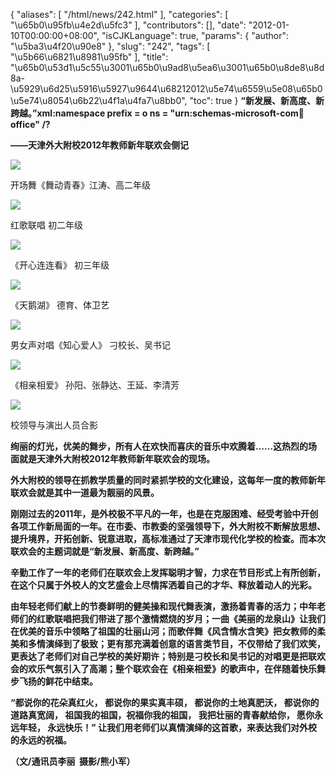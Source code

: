 {
    "aliases": [
        "/html/news/242.html"
    ],
    "categories": [
        "\u65b0\u95fb\u4e2d\u5fc3"
    ],
    "contributors": [],
    "date": "2012-01-10T00:00:00+08:00",
    "isCJKLanguage": true,
    "params": {
        "author": "\u5ba3\u4f20\u90e8"
    },
    "slug": "242",
    "tags": [
        "\u5b66\u6821\u8981\u95fb"
    ],
    "title": "\u65b0\u53d1\u5c55\u3001\u65b0\u9ad8\u5ea6\u3001\u65b0\u8de8\u8d8a-\u5929\u6d25\u5916\u5927\u9644\u68212012\u5e74\u6559\u5e08\u65b0\u5e74\u8054\u6b22\u4f1a\u4fa7\u8bb0",
    "toc": true
}
**“新发展、新高度、新跨越。”xml:namespace prefix = o ns = "urn:schemas-microsoft-com:office:office" /?**

**——天津外大附校2012年教师新年联欢会侧记**

![](https://cdn.tfls.online/mirror/full/020be86def76f63352013dfe8d4fb5e119e51b69.jpg)

开场舞《舞动青春》江涛、高二年级

![](https://cdn.tfls.online/mirror/full/9ede80644083bf91d3ff349bf724974de93a5e1f.jpg)

红歌联唱 初二年级

![](https://cdn.tfls.online/mirror/full/c2ea5a5d6d68bc45398037cafba6c39727cc8637.jpg)

《开心连连看》 初三年级

![](https://cdn.tfls.online/mirror/full/496b4a3831c13ecd2d11cb5fb95ae5b7e4f5a781.jpg)

《天鹅湖》 德育、体卫艺

![](https://cdn.tfls.online/mirror/full/8705d7c91bac978d32201293eb713102860596a0.jpg)

男女声对唱《知心爱人》 刁校长、吴书记

![](https://cdn.tfls.online/mirror/full/cd29384027117a4d658b812e511c02851de8e1ad.jpg)

《相亲相爱》 孙阳、张静达、王延、李清芳

![](https://cdn.tfls.online/mirror/full/4406acb7108a2a77e105817c68a30e3d7d29e207.jpg)

校领导与演出人员合影

 **绚丽的灯光，优美的舞步，所有人在欢快而喜庆的音乐中欢腾着……这热烈的场面就是天津外大附校2012年教师新年联欢会的现场。**

**外大附校的领导在抓教学质量的同时紧抓学校的文化建设，这每年一度的教师新年联欢会就是其中一道最为靓丽的风景。**

**刚刚过去的2011年，是外校极不平凡的一年，也是在克服困难、经受考验中开创各项工作新局面的一年。在市委、市教委的坚强领导下，外大附校不断解放思想、提升境界，开拓创新、锐意进取，高标准通过了天津市现代化学校的检查。而本次联欢会的主题词就是“新发展、新高度、新跨越。”**

**辛勤工作了一年的老师们在联欢会上发挥聪明才智，力求在节目形式上有所创新，在这个只属于外校人的文艺盛会上尽情挥洒着自己的才华、释放着动人的光彩。**

**由年轻老师们献上的节奏鲜明的健美操和现代舞表演，激扬着青春的活力；中年老师们的红歌联唱把我们带进了那个激情燃烧的岁月；一曲《美丽的龙泉山》让我们在优美的音乐中领略了祖国的壮丽山河；而歌伴舞《风含情水含笑》把女教师的柔美和多情演绎到了极致；更有那充满着创意的语言类节目，不仅带给了我们欢笑，更表达了老师们对自己学校的美好期许；特别是刁校长和吴书记的对唱更是把联欢会的欢乐气氛引入了高潮；整个联欢会在《相亲相爱》的歌声中，在伴随着快乐舞步飞扬的鲜花中结束。**

**“都说你的花朵真红火， 都说你的果实真丰硕， 都说你的土地真肥沃， 都说你的道路真宽阔， 祖国我的祖国，祝福你我的祖国， 我把壮丽的青春献给你， 愿你永远年轻， 永远快乐！” 让我们用老师们以真情演绎的这首歌，来表达我们对外校的永远的祝福。**

**（文/通讯员李丽  摄影/熊小军）**

